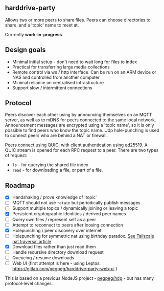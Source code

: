 
## harddrive-party

Allows two or more peers to share files. Peers can choose directories to share, and a 'topic' name to meet at.

Currently **work-in-progress**.

## Design goals

- Minimal initial setup - don't need to wait long for files to index
- Practical for transferring large media collections
- Remote control via ws / http interface. Can be run on an ARM device or NAS and controlled from another computer
- Minimal reliance on centralised infrastructure
- Support slow / intermittent connections

## Protocol

Peers discover each other using by announcing themselves on an MQTT server, as well as to mDNS for peers connected to the same local network. Announcement messages are encrypted using a 'topic name', so it is only possible to find peers who know the topic name. Udp hole-punching is used to connect peers who are behind a NAT or firewall.

Peers connect using QUIC, with client authentication using ed25519. A QUIC stream is opened for each RPC request to a peer. There are two types of request:

- `ls` - for querying the shared file index
- `read` - for downloading a file, or part of a file.

## Roadmap

- [x] Handshaking / prove knowledge of 'topic'
- [ ] MQTT should not use `retain` but periodically publish messages
- [ ] Support multiple topics / dynamically joining or leaving a topic
- [x] Persistent cryptographic identities / derived peer names
- [ ] Query own files / represent self as a peer
- [ ] Attempt to reconnect to peers after loosing connection
- [x] Holepunching / peer discovery over internet
- [ ] Holepunching for symmetric nat using birthday paradox. [See Tailscale nat traversal article](https://tailscale.com/blog/how-nat-traversal-works)
- [x] Download files rather than just read them
- [ ] Handle recursive directory download request
- [ ] Queueing / resume downloads
- [ ] Web UI (first attempt is here - using Leptos: https://gitlab.com/pegpeg/harddrive-party-web-ui )

This is based on a previous NodeJS project - [pegpeg/hdp](https://gitlab.com/pegpeg/hdp) - but has many protocol-level changes.
